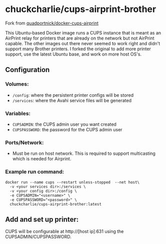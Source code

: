 # chuckcharlie/cups-airprint-brother

Fork from [quadportnick/docker-cups-airprint](https://github.com/quadportnick/docker-cups-airprint)

This Ubuntu-based Docker image runs a CUPS instance that is meant as an AirPrint relay for printers that are already on the network but not AirPrint capable. The other images out there never seemed to work right and didn't support many Brother printers. I forked the original to add more printer support, use the latest Ubuntu base, and work on more host OS's.

## Configuration

### Volumes:
* `/config`: where the persistent printer configs will be stored
* `/services`: where the Avahi service files will be generated

### Variables:
* `CUPSADMIN`: the CUPS admin user you want created
* `CUPSPASSWORD`: the password for the CUPS admin user

### Ports/Network:
* Must be run on host network. This is required to support multicasting which is needed for Airprint.

### Example run command:
```
docker run --name cups --restart unless-stopped  --net host\
  -v <your services dir>:/services \
  -v <your config dir>:/config \
  -e CUPSADMIN="<username>" \
  -e CUPSPASSWORD="<password>" \
  chuckcharlie/cups-airprint-brother:latest
```

## Add and set up printer:
CUPS will be configurable at http://[host ip]:631 using the CUPSADMIN/CUPSPASSWORD.

